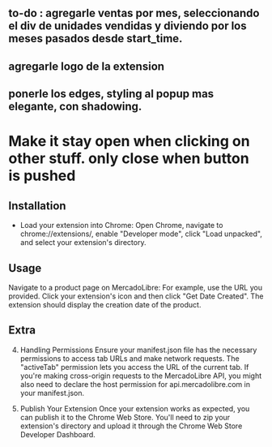 ## to-do : agregarle ventas por mes, seleccionando el div de unidades vendidas y diviendo por los meses pasados desde start_time.
## agregarle logo de la extension
## ponerle los edges, styling al popup mas elegante, con shadowing.
# Make it stay open when clicking on other stuff. only close when button is pushed

## Installation
- Load your extension into Chrome: Open Chrome, navigate to chrome://extensions/, enable "Developer mode", click "Load unpacked", and select your extension's directory.

## Usage
Navigate to a product page on MercadoLibre: For example, use the URL you provided.
Click your extension's icon and then click "Get Date Created". The extension should display the creation date of the product.



## Extra
4. Handling Permissions
Ensure your manifest.json file has the necessary permissions to access tab URLs and make network requests. The "activeTab" permission lets you access the URL of the current tab. If you're making cross-origin requests to the MercadoLibre API, you might also need to declare the host permission for api.mercadolibre.com in your manifest.json.

5. Publish Your Extension
Once your extension works as expected, you can publish it to the Chrome Web Store. You'll need to zip your extension's directory and upload it through the Chrome Web Store Developer Dashboard.

